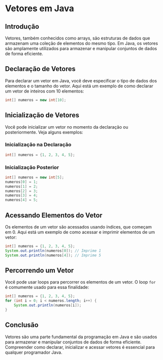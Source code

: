 # Vetores em Java

## Introdução
Vetores, também conhecidos como arrays, são estruturas de dados que armazenam uma coleção de elementos do mesmo tipo. Em Java, os vetores são amplamente utilizados para armazenar e manipular conjuntos de dados de forma eficiente.

## Declaração de Vetores
Para declarar um vetor em Java, você deve especificar o tipo de dados dos elementos e o tamanho do vetor. Aqui está um exemplo de como declarar um vetor de inteiros com 10 elementos:

```java
int[] numeros = new int[10];
```

## Inicialização de Vetores
Você pode inicializar um vetor no momento da declaração ou posteriormente. Veja alguns exemplos:

### Inicialização na Declaração
```java
int[] numeros = {1, 2, 3, 4, 5};
```

### Inicialização Posterior
```java
int[] numeros = new int[5];
numeros[0] = 1;
numeros[1] = 2;
numeros[2] = 3;
numeros[3] = 4;
numeros[4] = 5;
```

## Acessando Elementos do Vetor
Os elementos de um vetor são acessados usando índices, que começam em 0. Aqui está um exemplo de como acessar e imprimir elementos de um vetor:

```java
int[] numeros = {1, 2, 3, 4, 5};
System.out.println(numeros[0]); // Imprime 1
System.out.println(numeros[4]); // Imprime 5
```

## Percorrendo um Vetor
Você pode usar loops para percorrer os elementos de um vetor. O loop `for` é comumente usado para essa finalidade:

```java
int[] numeros = {1, 2, 3, 4, 5};
for (int i = 0; i < numeros.length; i++) {
    System.out.println(numeros[i]);
}
```

## Conclusão
Vetores são uma parte fundamental da programação em Java e são usados para armazenar e manipular conjuntos de dados de forma eficiente. Compreender como declarar, inicializar e acessar vetores é essencial para qualquer programador Java.
